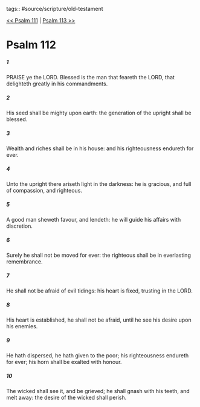 tags:: #source/scripture/old-testament

[<< Psalm 111](/old-testament/19_Psalms/Psalm_111.md) | [Psalm 113 >>](/old-testament/19_Psalms/Psalm_113.md)

# Psalm 112

##### 1

PRAISE ye the LORD. Blessed is the man that feareth the LORD, that delighteth greatly in his commandments.

##### 2

His seed shall be mighty upon earth: the generation of the upright shall be blessed.

##### 3

Wealth and riches shall be in his house: and his righteousness endureth for ever.

##### 4

Unto the upright there ariseth light in the darkness: he is gracious, and full of compassion, and righteous.

##### 5

A good man sheweth favour, and lendeth: he will guide his affairs with discretion.

##### 6

Surely he shall not be moved for ever: the righteous shall be in everlasting remembrance.

##### 7

He shall not be afraid of evil tidings: his heart is fixed, trusting in the LORD.

##### 8

His heart is established, he shall not be afraid, until he see his desire upon his enemies.

##### 9

He hath dispersed, he hath given to the poor; his righteousness endureth for ever; his horn shall be exalted with honour.

##### 10

The wicked shall see it, and be grieved; he shall gnash with his teeth, and melt away: the desire of the wicked shall perish.
